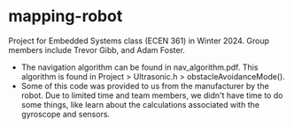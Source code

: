 # mapping-robot
Project for Embedded Systems class (ECEN 361) in Winter 2024. Group members include Trevor Gibb, and Adam Foster.

* The navigation algorithm can be found in nav_algorithm.pdf. This algorithm is found in Project > Ultrasonic.h > obstacleAvoidanceMode().
* Some of this code was provided to us from the manufacturer by the robot. Due to limited time and team members, we didn't have time to do some things, like learn about the calculations associated with the gyroscope and sensors. 
